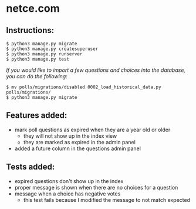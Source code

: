 # netce.com
## Instructions:
```
$ python3 manage.py migrate
$ python3 manage.py createsuperuser
$ python3 manage.py runserver
$ python3 manage.py test
```
*If you would like to import a few questions and choices into the database,
you can do the following:*
```
$ mv polls/migrations/disabled 0002_load_historical_data.py polls/migrations/
$ python3 manage.py migrate
```

## Features added:
- mark poll questions as expired when they are a year old or older
    - they will not show up in the index view
    - they are marked as expired in the admin panel
- added a future column in the questions admin panel

## Tests added:
- expired questions don't show up in the index
- proper message is shown when there are no choices for a question
- message when a choice has negative votes
    - this test fails because I modified the message to not match expected
